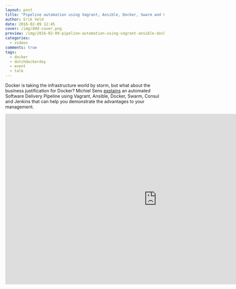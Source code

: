 ```yaml
---
layout: post
title: "Pipeline automation using Vagrant, Ansible, Docker, Swarm and Consul"
author: Erik Veld
date: 2016-02-09 12:45
cover: /img/ddd-cover.png
preview: /img/2016-02-09-pipeline-automation-using-vagrant-ansible-docker-swarm-and-consul/cicd-video.png
categories:
  - videos
comments: true
tags:
  - docker
  - dutchdockerday
  - event
  - talk
---
```

Docker is taking the infrastructure world by storm, but what about the business justification for Docker? Michiel Sens [explains](http://www.slideshare.net/xebia/dutch-docker-day-2015-pipeline-automation-using-vagrant-ansible-docker-swarm-consul-and-jenkins) an automated Software Delivery Pipeline using Vagrant, Ansible, Docker, Swarm, Consul and Jenkins that can help you demonstrate the advantages to your management.

<div class="video-container">
  <iframe
    width="960"
    height="540"
    src="http://www.youtube.com/embed/R6diPJLJ-Wk"
    frameborder="0"
    allowfullscreen>
  </iframe>
</div>
